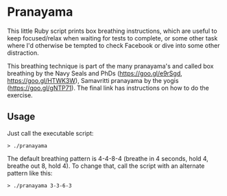 # Pranayama

This little Ruby script prints box breathing instructions, which are useful to keep focused/relax when waiting for tests to complete, or some other task where I'd otherwise be tempted to check Facebook or dive into some other distraction.

This breathing technique is part of the many pranayama's and called box breathing by the Navy Seals and PhDs (https://goo.gl/e9rSgd, https://goo.gl/HTWK3W), Samavritti pranayama by the yogis (https://goo.gl/gNTP71). The final link has instructions on how to do the exercise.

## Usage

Just call the executable script:

`> ./pranayama`

The default breathing pattern is 4-4-8-4 (breathe in 4 seconds, hold 4, breathe out 8, hold 4). To change that,
call the script with an alternate pattern like this:

`> ./pranayama 3-3-6-3`
